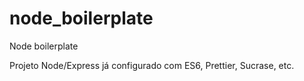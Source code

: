 # node_boilerplate
Node boilerplate

Projeto Node/Express já configurado com ES6, Prettier, Sucrase, etc.

